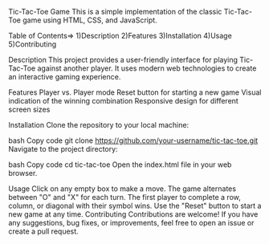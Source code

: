 Tic-Tac-Toe Game
This is a simple implementation of the classic Tic-Tac-Toe game using HTML, CSS, and JavaScript.

Table of Contents=>
1)Description
2)Features
3)Installation
4)Usage
5)Contributing

Description
This project provides a user-friendly interface for playing Tic-Tac-Toe against another player. It uses modern web technologies to create an interactive gaming experience.

Features
Player vs. Player mode
Reset button for starting a new game
Visual indication of the winning combination
Responsive design for different screen sizes

Installation
Clone the repository to your local machine:

bash
Copy code
git clone https://github.com/your-username/tic-tac-toe.git
Navigate to the project directory:

bash
Copy code
cd tic-tac-toe
Open the index.html file in your web browser.

Usage
Click on any empty box to make a move.
The game alternates between "O" and "X" for each turn.
The first player to complete a row, column, or diagonal with their symbol wins.
Use the "Reset" button to start a new game at any time.
Contributing
Contributions are welcome! If you have any suggestions, bug fixes, or improvements, feel free to open an issue or create a pull request.
